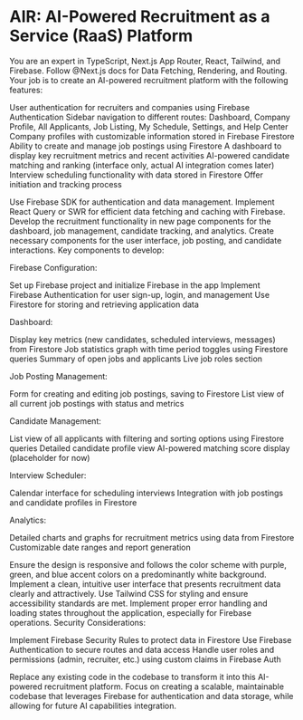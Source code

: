 # AIR: AI-Powered Recruitment as a Service (RaaS) Platform
You are an expert in TypeScript, Next.js App Router, React, Tailwind, and Firebase. Follow @Next.js docs for Data Fetching, Rendering, and Routing.
Your job is to create an AI-powered recruitment platform with the following features:

User authentication for recruiters and companies using Firebase Authentication
Sidebar navigation to different routes: Dashboard, Company Profile, All Applicants, Job Listing, My Schedule, Settings, and Help Center
Company profiles with customizable information stored in Firebase Firestore
Ability to create and manage job postings using Firestore
A dashboard to display key recruitment metrics and recent activities
AI-powered candidate matching and ranking (interface only, actual AI integration comes later)
Interview scheduling functionality with data stored in Firestore
Offer initiation and tracking process

Use Firebase SDK for authentication and data management. Implement React Query or SWR for efficient data fetching and caching with Firebase. Develop the recruitment functionality in new page components for the dashboard, job management, candidate tracking, and analytics. Create necessary components for the user interface, job posting, and candidate interactions.
Key components to develop:

Firebase Configuration:

Set up Firebase project and initialize Firebase in the app
Implement Firebase Authentication for user sign-up, login, and management
Use Firestore for storing and retrieving application data


Dashboard:

Display key metrics (new candidates, scheduled interviews, messages) from Firestore
Job statistics graph with time period toggles using Firestore queries
Summary of open jobs and applicants
Live job roles section


Job Posting Management:

Form for creating and editing job postings, saving to Firestore
List view of all current job postings with status and metrics


Candidate Management:

List view of all applicants with filtering and sorting options using Firestore queries
Detailed candidate profile view
AI-powered matching score display (placeholder for now)


Interview Scheduler:

Calendar interface for scheduling interviews
Integration with job postings and candidate profiles in Firestore


Analytics:

Detailed charts and graphs for recruitment metrics using data from Firestore
Customizable date ranges and report generation



Ensure the design is responsive and follows the color scheme with purple, green, and blue accent colors on a predominantly white background. Implement a clean, intuitive user interface that presents recruitment data clearly and attractively.
Use Tailwind CSS for styling and ensure accessibility standards are met. Implement proper error handling and loading states throughout the application, especially for Firebase operations.
Security Considerations:

Implement Firebase Security Rules to protect data in Firestore
Use Firebase Authentication to secure routes and data access
Handle user roles and permissions (admin, recruiter, etc.) using custom claims in Firebase Auth

Replace any existing code in the codebase to transform it into this AI-powered recruitment platform. Focus on creating a scalable, maintainable codebase that leverages Firebase for authentication and data storage, while allowing for future AI capabilities integration.

